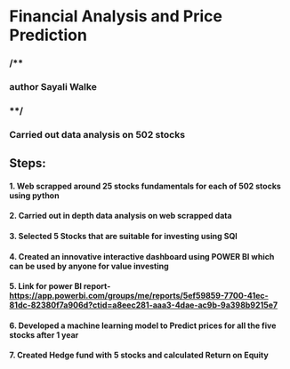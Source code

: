 # Financial Analysis and Price Prediction
### /**

### author Sayali Walke

### **/

### Carried out data analysis on 502 stocks

## Steps:
#### 1. Web scrapped around 25 stocks fundamentals for each of 502 stocks using python
#### 2. Carried out in depth data analysis on web scrapped data
#### 3. Selected 5 Stocks that are suitable for investing using SQl
#### 4. Created an innovative interactive dashboard using POWER BI which can be used by anyone for value investing
#### 5. Link for power BI report- https://app.powerbi.com/groups/me/reports/5ef59859-7700-41ec-81dc-82380f7a906d?ctid=a8eec281-aaa3-4dae-ac9b-9a398b9215e7
#### 6. Developed a machine learning model to Predict prices for all the five stocks after 1 year 
#### 7. Created Hedge fund with 5 stocks and calculated Return on Equity

